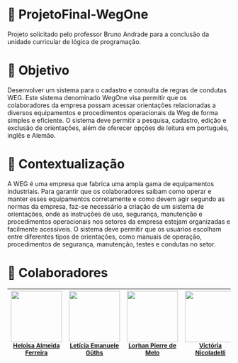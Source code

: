 #  📌 ProjetoFinal-WegOne

Projeto solicitado pelo professor Bruno Andrade para a conclusão da unidade curricular de lógica de programação.

# 🎯 Objetivo 

Desenvolver um sistema para o cadastro e consulta de regras de condutas WEG. Este sistema denominado WegOne visa permitir que os colaboradores da empresa possam acessar orientações relacionadas a diversos equipamentos e procedimentos operacionais da Weg de forma simples e eficiente. O sistema deve permitir a pesquisa, cadastro, edição e exclusão de orientações, além de oferecer opções de leitura em português, inglês e Alemão.

# 📑 Contextualização

A WEG é uma empresa que fabrica uma ampla gama de equipamentos industriais. Para garantir que os colaboradores saibam como operar e manter esses equipamentos corretamente e como devem agir segundo as normas da empresa, faz-se necessário a criação de um sistema de orientações, onde as instruções de uso, segurança, manutenção e procedimentos operacionais nos setores da empresa estejam organizadas e facilmente acessíveis. O sistema deve permitir que os usuários escolham entre diferentes tipos de orientações, como manuais de operação, procedimentos de segurança, manutenção, testes e condutas no setor.

# 👥 Colaboradores

| <img loading="lazy" src="https://avatars.githubusercontent.com/u/197680052?v=4" width="115"><br><sub><a href="https://github.com/heloo86">Heloisa Almeida Ferreira</a><br></sub> | <img loading="lazy" src="https://avatars.githubusercontent.com/u/197679708?v=4" width="115"><br><sub><a href="https://github.com/leticiaguths">Letícia Emanuele Güths</a><br></sub> | <img loading="lazy" src="https://avatars.githubusercontent.com/u/197679842?v=4" width="115"><br><sub><a href="https://github.com/LorhanPierre">Lorhan Pierre de Melo</a><br></sub> | <img loading="lazy" src="https://avatars.githubusercontent.com/u/197680068?v=4" width="115"><br><sub><a href="https://github.com/vic376">Victória Nicoladelli</a><br></sub> |
| :---: | :---: | :---: | :---: |
